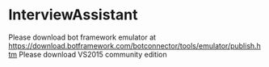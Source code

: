 # InterviewAssistant

Please download bot framework emulator at https://download.botframework.com/botconnector/tools/emulator/publish.htm
Please download VS2015 community edition
